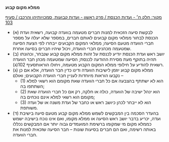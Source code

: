 **ממלא מקום קבוע**

[מקור: חלק ח׳ - ועדות הכנסת / פרק ראשון - ועדות קבועות, סמכויותיהן והרכבן / סעיף 103](https://he.wikisource.org/wiki/תקנון_הכנסת#סעיף_103)

 * (א) לבקשת סיעה הזכאית למנות חברים מטעמה בוועדה קבועה, רשאית ועדת הכנסת לבחור ממלאי מקום קבועים לאותם חברים, במספר שלא יעלה על מספר חברי הוועדה מטעם הסיעה; ממלאי המקום הקבועים ייבחרו לפי הצעת הסיעה שמטעמה מכהנים חברי הוועדה, ויכול שיהיו חברים בסיעה אחרת.
 * (ב) יושב ראש ועדת הכנסת יודיע לכנסת על זהות ממלא מקום קבוע שנבחר, וכהונתו תהיה בתוקף מעת מסירת ההודעה לכנסת; הסיעה שמטעמה מכהן חבר הוועדה רשאית להודיע על חילופי ממלא המקום הקבוע מטעמה, ויחולו הוראותסעיף 102(ג).
 * (ג) ממלא מקום קבוע יוזמן לישיבות הוועדה ודינו כדין חבר הוועדה, אלא אם כן נקבעו הוראות מיוחדות לעניין חברי הוועדה הקבועים; ואולם –
   * (1) הוא לא ישתתף בהצבעה אם כל חברי הוועדה שאת מקומם הוא רשאי למלא השתתפו בה;
   * (2) הוא ינהל ישיבה של הוועדה, כולה או חלקה, רק אם כל חברי הוועדה שאת מקומם הוא רשאי למלא אינם נוכחים בה;
   * (3) הוא לא ייבחר לכהן כיושב ראש או כחבר של ועדת משנה או של ועדה משותפת.
 * (ד) בהעדר הסכמה בין המבקשים לשמש ממלא מקום קבוע מטעם סיעה בישיבת ועדה, יכריע בדבר יושב ראש הסיעה או ממלא מקומו, ואם אינו נוכח בישיבה ישמש כממלא מקום מי שמקומו ברשימת המועמדים גבוה יותר אם המבקשים נכללו באותה רשימה, ואם הם חברים בסיעות שונות – חבר הסיעה שזכאית למנות את חברי הוועדה.